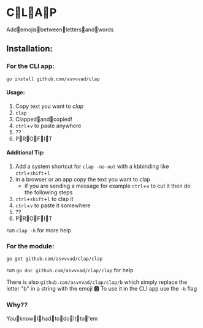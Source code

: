 # C👏️L👏️A👏️P
Add👏️emojis👏️between👏️letters👏️and👏️words

## Installation:

### For the CLI app:
`go install github.com/asvvvad/clap`

#### Usage:
1. Copy text you want to *clap*
2. `clap`
3. Clapped👏️and👏️copied!
4. `ctrl`+`v` to paste anywhere
5. ??
6. P👏️R👏️O👏️F👏️I👏️T

#### Additional Tip:
1. Add a system shortcut for `clap -no-out` with a kbbinding like `ctrl`+`shift`+`l`
2. in a browser or an app copy the text you want to clap
    - if you are sending a message for example `ctrl`+`x` to cut it then do the following steps
3. `ctrl`+`shift`+`l` to clap it
4. `ctrl`+`v` to paste it somewhere
5. ??
6. P👏️R👏️O👏️F👏️I👏️T

run `clap -h` for more help

### For the module:
`go get github.com/asvvvad/clap/clap`

run `go doc github.com/asvvvad/clap/clap` for help

There is also `github.com/asvvvad/clap/clap/b` which simply replace the letter "b" in a string with the emoji 🅱️
To use it in the CLI app use the `-b` flag

### Why??
You👏️know👏️I👏️had👏️to👏️do👏️it👏️to👏️'em